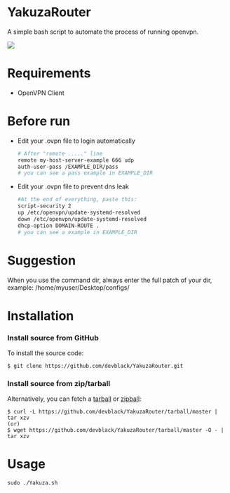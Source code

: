 # YakuzaRouter
 A simple bash script to automate the process of running openvpn.

![](https://i.imgur.com/IPqz3hO.png)

# Requirements
  * OpenVPN Client

# Before run
  * Edit your .ovpn file to login automatically
    ```bash
    # After "remote ....." line
    remote my-host-server-example 666 udp
    auth-user-pass /EXAMPLE_DIR/pass
    # you can see a pass example in EXAMPLE_DIR
    ```
  * Edit your .ovpn file to prevent dns leak
    ```bash
    #At the end of everything, paste this:
    script-security 2
    up /etc/openvpn/update-systemd-resolved
    down /etc/openvpn/update-systemd-resolved
    dhcp-option DOMAIN-ROUTE .
    # you can see a example in EXAMPLE_DIR
    ```
# Suggestion
  When you use the command dir, always enter the full patch of your dir, example: /home/myuser/Desktop/configs/

# Installation

### Install source from GitHub
To install the source code:

    $ git clone https://github.com/devblack/YakuzaRouter.git

### Install source from zip/tarball
Alternatively, you can fetch a [tarball][] or [zipball][]:

    $ curl -L https://github.com/devblack/YakuzaRouter/tarball/master | tar xzv
    (or)
    $ wget https://github.com/devblack/YakuzaRouter/tarball/master -O - | tar xzv

[tarball]: https://github.com/devblack/YakuzaRouter/tarball/master
[zipball]: https://github.com/devblack/YakuzaRouter/zipball/master

# Usage
```
sudo ./Yakuza.sh
```